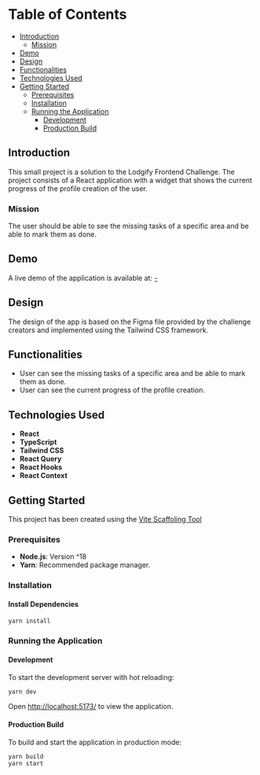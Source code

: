 # Table of Contents
- [Introduction](#introduction)
    - [Mission](#mission)
- [Demo](#demo)
- [Design](#design)
- [Functionalities](#functionalities)
- [Technologies Used](#technologies-used)
- [Getting Started](#getting-started)
    - [Prerequisites](#prerequisites)
    - [Installation](#installation)
    - [Running the Application](#running-the-application)
        - [Development](#development)
        - [Production Build](#production-build)

## Introduction
This small project is a solution to the Lodgify Frontend Challenge.
The project consists of a React application with a widget that shows the current progress of the profile creation of the user. 

### Mission 
The user should be able to see the missing tasks of a specific area and be able to mark them as done.

## Demo
A live demo of the application is available at: [-](-)

## Design
The design of the app is based on the Figma file provided by the challenge creators and implemented using the Tailwind CSS framework.

## Functionalities
- User can see the missing tasks of a specific area and be able to mark them as done.
- User can see the current progress of the profile creation.

## Technologies Used
- **React**
- **TypeScript**
- **Tailwind CSS**
- **React Query**
- **React Hooks**
- **React Context**

## Getting Started

This project has been created using the [Vite Scaffoling Tool](https://v2.vitejs.dev/guide/#scaffolding-your-first-vite-project)

### Prerequisites
- **Node.js**: Version ^18
- **Yarn**: Recommended package manager.

### Installation

#### Install Dependencies
```bash
yarn install
```
### Running the Application

#### Development
To start the development server with hot reloading:
```bash
yarn dev
```
Open [http://localhost:5173/](http://localhost:5173/) to view the application.

#### Production Build
To build and start the application in production mode:
```bash
yarn build
yarn start
```

